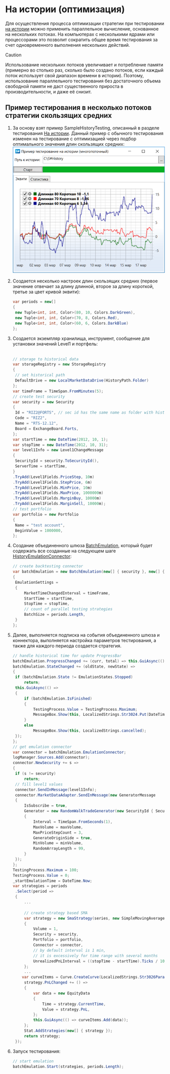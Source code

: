 # На истории (оптимизация)

Для осуществления процесса оптимизации стратегии при тестировании [на истории](historical_data.md) можно применить параллельное вычисление, основанное на нескольких потоках. На компьютерах с несколькими ядрами или процессорами это позволит сократить общее время тестирования за счет одновременного выполнения нескольких действий. 

> [!CAUTION]
> Использование нескольких потоков увеличивает и потребление памяти (примерно во столько раз, сколько было создано потоков, если каждый поток использует свой диапазон времени в истории). Поэтому, использование параллельного тестирования без достаточного объема свободной памяти не даст существенного прироста в производительности, и даже её снизит. 

## Пример тестирования в несколько потоков стратегии скользящих средних

1. За основу взят пример SampleHistoryTesting, описанный в разделе тестирования [На истории](historical_data.md). Данный пример с обычного тестирования изменен на тестирование с оптимизацией через подбор оптимального значения длин скользящих средних: ![sample history test parallel](../../../images/sample_history_test_parallel.png)
2. Создается несколько настроек длин скользящих средних (первое значение отвечает за длину длинной, второе за длину короткой, третье за цвет кривой эквити): 

   ```cs
   var periods = new[]
   {
   	new Tuple<int, int, Color>(80, 10, Colors.DarkGreen),
   	new Tuple<int, int, Color>(70, 8, Colors.Red),
   	new Tuple<int, int, Color>(60, 6, Colors.DarkBlue)
   };
   ```
3. Создается экземпляр хранилища, инструмент, сообщение для установки значений Level1 и портфель: 

   ```cs
   					
   // storage to historical data
   var storageRegistry = new StorageRegistry
   {
   	// set historical path
   	DefaultDrive = new LocalMarketDataDrive(HistoryPath.Folder)
   };
   var timeFrame = TimeSpan.FromMinutes(5);
   // create test security
   var security = new Security
   {
   	Id = "RIZ2@FORTS", // sec id has the same name as folder with historical data
   	Code = "RIZ2",
   	Name = "RTS-12.12",
   	Board = ExchangeBoard.Forts,
   };
   var startTime = new DateTime(2012, 10, 1);
   var stopTime = new DateTime(2012, 10, 31);
   var level1Info = new Level1ChangeMessage
   {
   	SecurityId = security.ToSecurityId(),
   	ServerTime = startTime,
   }
   .TryAdd(Level1Fields.PriceStep, 10m)
   .TryAdd(Level1Fields.StepPrice, 6m)
   .TryAdd(Level1Fields.MinPrice, 10m)
   .TryAdd(Level1Fields.MaxPrice, 1000000m)
   .TryAdd(Level1Fields.MarginBuy, 10000m)
   .TryAdd(Level1Fields.MarginSell, 10000m);
   // test portfolio
   var portfolio = new Portfolio
   {
   	Name = "test account",
   	BeginValue = 1000000,
   };
   ```
4. Создание объединенного шлюза [BatchEmulation](xref:StockSharp.Algo.Strategies.Testing.BatchEmulation), который будет содержать все созданные на следующем шаге [HistoryEmulationConnector](xref:StockSharp.Algo.Testing.HistoryEmulationConnector): 

   ```cs
   // create backtesting connector
   var batchEmulation = new BatchEmulation(new[] { security }, new[] { portfolio }, storageRegistry)
   {
   	EmulationSettings =
   	{
   		MarketTimeChangedInterval = timeFrame,
   		StartTime = startTime,
   		StopTime = stopTime,
   		// count of parallel testing strategies
   		BatchSize = periods.Length,
   	}
   };
   ```
5. Далее, выполняется подписка на события объединенного шлюза и коннектора, выполняется настройка параметров тестирования, а также для каждого периода создается стратегия. 

   ```cs
   // handle historical time for update ProgressBar
   batchEmulation.ProgressChanged += (curr, total) => this.GuiAsync(() => TestingProcess.Value = total);
   batchEmulation.StateChanged += (oldState, newState) =>
   {
   	if (batchEmulation.State != EmulationStates.Stopped)
   		return;
   	this.GuiAsync(() =>
   	{
   		if (batchEmulation.IsFinished)
   		{
   			TestingProcess.Value = TestingProcess.Maximum;
   			MessageBox.Show(this, LocalizedStrings.Str3024.Put(DateTime.Now - _startEmulationTime));
   		}
   		else
   			MessageBox.Show(this, LocalizedStrings.cancelled);
   	});
   };
   // get emulation connector
   var connector = batchEmulation.EmulationConnector;
   logManager.Sources.Add(connector);
   connector.NewSecurity += s =>
   {
   	if (s != security)
   		return;
   	// fill level1 values
   	connector.SendInMessage(level1Info);
   	connector.MarketDataAdapter.SendInMessage(new GeneratorMessage
   	{
   		IsSubscribe = true,
   		Generator = new RandomWalkTradeGenerator(new SecurityId { SecurityCode = security.Code })
   		{
   			Interval = TimeSpan.FromSeconds(1),
   			MaxVolume = maxVolume,
   			MaxPriceStepCount = 3,	
   			GenerateOriginSide = true,
   			MinVolume = minVolume,
   			RandomArrayLength = 99,
   		}
   	});				
   };
   TestingProcess.Maximum = 100;
   TestingProcess.Value = 0;
   _startEmulationTime = DateTime.Now;
   var strategies = periods
   	.Select(period =>
   	{
   		...
       
   		// create strategy based SMA
   		var strategy = new SmaStrategy(series, new SimpleMovingAverage { Length = period.Item1 }, new SimpleMovingAverage { Length = period.Item2 })
   		{
   			Volume = 1,
   			Security = security,
   			Portfolio = portfolio,
   			Connector = connector,
   			// by default interval is 1 min,
   			// it is excessively for time range with several months
   			UnrealizedPnLInterval = ((stopTime - startTime).Ticks / 1000).To<TimeSpan>()
   		};
   		...
       var curveItems = Curve.CreateCurve(LocalizedStrings.Str3026Params.Put(period.Item1, period.Item2), period.Item3, DrawStyles.Line);
   		strategy.PnLChanged += () =>
   		{
   			var data = new EquityData
   			{
   				Time = strategy.CurrentTime,
   				Value = strategy.PnL,
   			};
   			this.GuiAsync(() => curveItems.Add(data));
   		};
   		Stat.AddStrategies(new[] { strategy });
   		return strategy;
   	});
   ```
6. Запуск тестирования: 

   ```cs
   // start emulation
   batchEmulation.Start(strategies, periods.Length);
   ```

